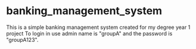 # banking_management_system
This is a simple banking management system created for my degree year 1 project
To login in use admin name is "groupA" and the password is "groupA123".
